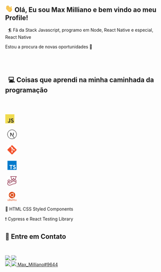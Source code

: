 <img src="https://raw.githubusercontent.com/ABSphreak/ABSphreak/master/gifs/Hi.gif" height="5%" width="5%" /> Olá, Eu sou Max Milliano e bem vindo ao meu Profile!
&nbsp;
---------------------------------------------------------
&nbsp;
:surfer: Fã da Stack Javascript, programo em Node, React Native e especial, React Native
 
 Estou a procura de novas oportunidades :telescope:

&nbsp;
-----------------------------------------------------
&nbsp;
:computer: Coisas que aprendi na minha caminhada da programação
&nbsp;
-----------------------------------------------------
&nbsp;

<code>
<img height="30" style={{background-color: white }} src="https://raw.githubusercontent.com/devicons/devicon/master/icons/javascript/javascript-original.svg" />
 </code>

<code>
 <img height="30" src="https://raw.githubusercontent.com/devicons/devicon/master/icons/nextjs/nextjs-line.svg" />
</code>

<code>
 <img height="30" src="https://raw.githubusercontent.com/devicons/devicon/master/icons/git/git-original.svg" />
</code>

<code>
 <img height="30" src="https://raw.githubusercontent.com/devicons/devicon/master/icons/typescript/typescript-original.svg" />
</code>

<code>
 <img height="30" src="https://raw.githubusercontent.com/devicons/devicon/master/icons/jest/jest-plain.svg" />
</code>

<code>
 <img height="30" src="https://raw.githubusercontent.com/devicons/devicon/master/icons/ubuntu/ubuntu-plain-wordmark.svg" />
</code>

:floppy_disk: HTML CSS Styled Components

:exclamation: Cypress e React Testing Library

:email: Entre em Contato
&nbsp;
-------------------------------------------------------
&nbsp;


<div>
  <a href="https://github.com/Eletromaximus">
  <img heigth="180em" src="https://github-readme-stats.vercel.app/api?username=Eletromaximus&show_icons=true&theme=onedark&include_all_commits=true&count_private=true"/>
  <img heigth="180em" src="https://github-readme-stats.vercel.app/api/top-langs/?username=Eletromaximus&layout=compact&langs_count=4&theme=onedark"/>
</div>
 
<div>
 <a href="https://www.linkedin.com/in/maxmilliano/"> <img src="https://img.shields.io/badge/LinkedIn-0077B5?style=for-the-badge&logo=linkedin&logoColor=white"  target="_blank"/>
 </a>
 
 <a href="https://discord.com" target="_blank"> 
   <img src="https://img.shields.io/badge/Discord-7289DA?style=for-the-badge&logo=discord&logoColor=white"  target="_blank"/> Max_Milliano#9644
 </a>
 
</div>







